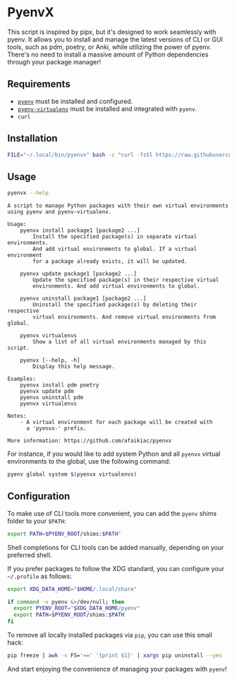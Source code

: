 # PyenvX

This script is inspired by pipx, but it's designed to work seamlessly with pyenv. It allows you to install and manage the latest versions of CLI or GUI tools, such as pdm, poetry, or Anki, while utilizing the power of pyenv. There's no need to install a massive amount of Python dependencies through your package manager!

## Requirements

- [`pyenv`](https://github.com/pyenv/pyenv#installation) must be installed and configured.
- [`pyenv-virtualenv`](https://github.com/pyenv/pyenv-virtualenv#installation) must be installed and integrated with `pyenv`.
- `curl`

## Installation

```bash
FILE="~/.local/bin/pyenvx" bash -c "curl -fsSl https://raw.githubusercontent.com/afaikiac/pyenvx/main/pyenvx.bash -o $FILE && chmod +x $FILE && echo 'pyenvx was installed!'"
```

## Usage

```bash
pyenvx --help
```

```plain
A script to manage Python packages with their own virtual environments
using pyenv and pyenv-virtualenv.

Usage:
    pyenvx install package1 [package2 ...]
        Install the specified package(s) in separate virtual environments.
        And add virtual environments to global. If a virtual environment
        for a package already exists, it will be updated.

    pyenvx update package1 [package2 ...]
        Update the specified package(s) in their respective virtual
        environments. And add virtual environments to global.

    pyenvx uninstall package1 [package2 ...]
        Uninstall the specified package(s) by deleting their respective
        virtual environments. And remove virtual environments from global.

    pyenvx virtualenvs
        Show a list of all virtual environments managed by this script.

    pyenvx [--help, -h]
        Display this help message.

Examples:
    pyenvx install pdm poetry
    pyenvx update pdm
    pyenvx uninstall pdm
    pyenvx virtualenvs

Notes:
    - A virtual environment for each package will be created with
      a 'pyenvx-' prefix.

More information: https://github.com/afaikiac/pyenvx
```

For instance, if you would like to add system Python and all `pyenvx` virtual environments to the global, use the following command:

```bash
pyenv global system $(pyenvx virtualenvs)
```

## Configuration

To make use of CLI tools more convenient, you can add the `pyenv` shims folder to your `$PATH`:

```bash
export PATH=$PYENV_ROOT/shims:$PATH"
```

Shell completions for CLI tools can be added manually, depending on your preferred shell.

If you prefer packages to follow the XDG standard, you can configure your `~/.profile` as follows:

``` bash
export XDG_DATA_HOME="$HOME/.local/share"

if command -v pyenv &>/dev/null; then
  export PYENV_ROOT="$XDG_DATA_HOME/pyenv"
  export PATH=$PYENV_ROOT/shims:$PATH
fi
```

To remove all locally installed packages via `pip`, you can use this small hack:

```bash
pip freeze | awk -v FS='==' '{print $1}' | xargs pip uninstall --yes
```

And start enjoying the convenience of managing your packages with `pyenv`!
